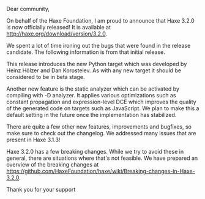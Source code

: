 Dear community,

On behalf of the Haxe Foundation, I am proud to announce that Haxe 3.2.0 is now
officially released! It is available at http://haxe.org/download/version/3.2.0.

We spent a lot of time ironing out the bugs that were found in the release
candidate. The following information is from that initial release.

This release introduces the new Python target which was developed by
Heinz Hölzer and Dan Korostelev. As with any new target it should be
considered to be in beta stage.

Another new feature is the static analyzer which can be activated by
compiling with -D analyzer. It applies various optimizations such as
constant propagation and expression-level DCE which improves the quality
of the generated code on targets such as JavaScript. We plan to make
this a default setting in the future once the implementation has stabilized.

There are quite a few other new features, improvements and bugfixes, so
make sure to check out the changelog. We addressed many issues that are
present in Haxe 3.1.3!

Haxe 3.2.0 has a few breaking changes. While we try to
avoid these in general, there are situations where that's not feasible.
We have prepared an overview of the breaking changes at
https://github.com/HaxeFoundation/haxe/wiki/Breaking-changes-in-Haxe-3.2.0.

Thank you for your support